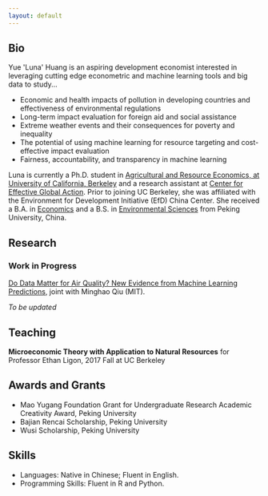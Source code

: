 ```yaml
---
layout: default
---
```


## Bio

Yue 'Luna' Huang is an aspiring development economist interested in leveraging cutting edge econometric and machine learning tools and big data to study...

* Economic and health impacts of pollution in developing countries and effectiveness of environmental regulations
* Long-term impact evaluation for foreign aid and social assistance
* Extreme weather events and their consequences for poverty and inequality
* The potential of using machine learning for resource targeting and cost-effective impact evaluation
* Fairness, accountability, and transparency in machine learning

Luna is currently a Ph.D. student in [Agricultural and Resource Economics, at University of California, Berkeley](https://are.berkeley.edu) and a research assistant at [Center for Effective Global Action](http://cega.berkeley.edu). Prior to joining UC Berkeley, she was affiliated with the Environment for Development Initiative (EfD) China Center. She received a B.A. in [Economics](http://www.nsd.pku.edu.cn/index.html) and a B.S. in [Environmental Sciences](http://cese.pku.edu.cn) from Peking University, China.

## Research

### Work in Progress

[Do Data Matter for Air Quality? New Evidence from Machine Learning Predictions](china-air-quality-ml), joint with Minghao Qiu (MIT).

_To be updated_

## Teaching

__Microeconomic Theory with Application to Natural Resources__ for Professor Ethan Ligon, 2017 Fall at UC Berkeley

## Awards and Grants

* Mao Yugang Foundation Grant for Undergraduate Research Academic Creativity Award, Peking University
* Bajian Rencai Scholarship, Peking University
* Wusi Scholarship, Peking University

## Skills

* Languages: Native in Chinese; Fluent in English.
* Programming Skills: Fluent in R and Python.
